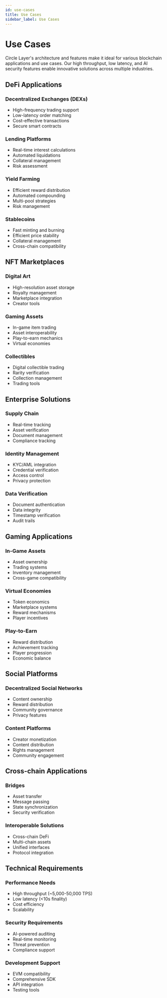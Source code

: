 ```yaml
---
id: use-cases
title: Use Cases
sidebar_label: Use Cases
---
```


# Use Cases

Circle Layer's architecture and features make it ideal for various blockchain applications and use cases. Our high throughput, low latency, and AI security features enable innovative solutions across multiple industries.

## DeFi Applications

### Decentralized Exchanges (DEXs)
- High-frequency trading support
- Low-latency order matching
- Cost-effective transactions
- Secure smart contracts

### Lending Platforms
- Real-time interest calculations
- Automated liquidations
- Collateral management
- Risk assessment

### Yield Farming
- Efficient reward distribution
- Automated compounding
- Multi-pool strategies
- Risk management

### Stablecoins
- Fast minting and burning
- Efficient price stability
- Collateral management
- Cross-chain compatibility

## NFT Marketplaces

### Digital Art
- High-resolution asset storage
- Royalty management
- Marketplace integration
- Creator tools

### Gaming Assets
- In-game item trading
- Asset interoperability
- Play-to-earn mechanics
- Virtual economies

### Collectibles
- Digital collectible trading
- Rarity verification
- Collection management
- Trading tools

## Enterprise Solutions

### Supply Chain
- Real-time tracking
- Asset verification
- Document management
- Compliance tracking

### Identity Management
- KYC/AML integration
- Credential verification
- Access control
- Privacy protection

### Data Verification
- Document authentication
- Data integrity
- Timestamp verification
- Audit trails

## Gaming Applications

### In-Game Assets
- Asset ownership
- Trading systems
- Inventory management
- Cross-game compatibility

### Virtual Economies
- Token economics
- Marketplace systems
- Reward mechanisms
- Player incentives

### Play-to-Earn
- Reward distribution
- Achievement tracking
- Player progression
- Economic balance

## Social Platforms

### Decentralized Social Networks
- Content ownership
- Reward distribution
- Community governance
- Privacy features

### Content Platforms
- Creator monetization
- Content distribution
- Rights management
- Community engagement

## Cross-chain Applications

### Bridges
- Asset transfer
- Message passing
- State synchronization
- Security verification

### Interoperable Solutions
- Cross-chain DeFi
- Multi-chain assets
- Unified interfaces
- Protocol integration

## Technical Requirements

### Performance Needs
- High throughput (~5,000-50,000 TPS)
- Low latency (&lt;10s finality)
- Cost efficiency
- Scalability

### Security Requirements
- AI-powered auditing
- Real-time monitoring
- Threat prevention
- Compliance support

### Development Support
- EVM compatibility
- Comprehensive SDK
- API integration
- Testing tools